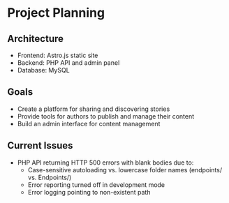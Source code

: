 # Project Planning

## Architecture
- Frontend: Astro.js static site
- Backend: PHP API and admin panel
- Database: MySQL

## Goals
- Create a platform for sharing and discovering stories
- Provide tools for authors to publish and manage their content
- Build an admin interface for content management

## Current Issues
- PHP API returning HTTP 500 errors with blank bodies due to:
  - Case-sensitive autoloading vs. lowercase folder names (endpoints/ vs. Endpoints/)
  - Error reporting turned off in development mode
  - Error logging pointing to non-existent path